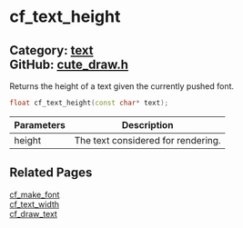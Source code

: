 [](../header.md ':include')

# cf_text_height

Category: [text](https://github.com/RandyGaul/cute_framework/blob/master/docs/api_reference?id=text)  
GitHub: [cute_draw.h](https://github.com/RandyGaul/cute_framework/blob/master/include/cute_draw.h)  
---

Returns the height of a text given the currently pushed font.

```cpp
float cf_text_height(const char* text);
```

Parameters | Description
--- | ---
height | The text considered for rendering.

## Related Pages

[cf_make_font](https://github.com/RandyGaul/cute_framework/blob/master/docs/text/cf_make_font.md)  
[cf_text_width](https://github.com/RandyGaul/cute_framework/blob/master/docs/text/cf_text_width.md)  
[cf_draw_text](https://github.com/RandyGaul/cute_framework/blob/master/docs/text/cf_draw_text.md)  

